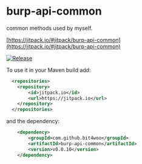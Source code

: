 # burp-api-common
common methods used by myself.


[https://jitpack.io/#jitpack/burp-api-common](https://jitpack.io/#jitpack/burp-api-common)

[![Release](https://jitpack.io/v/bit4woo/burp-api-common.svg)](https://jitpack.io/#bit4woo/burp-api-common)

To use it in your Maven build add:
```xml
  <repositories>
	<repository>
	    <id>jitpack.io</id>
	    <url>https://jitpack.io</url>
	</repository>
  </repositories>
```

and the dependency:

```xml
	<dependency>
		<groupId>com.github.bit4woo</groupId>
		<artifactId>burp-api-common</artifactId>
		<version>v0.0.10</version>
	</dependency>
```
